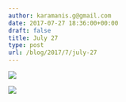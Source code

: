 ```yaml
---
author: karamanis.g@gmail.com
date: 2017-07-27 18:36:00+00:00
draft: false
title: July 27
type: post
url: /blog/2017/7/july-27
---
```




  
   ![](/images/2017-07-27-20177july-27/IMG_1951.jpg)

  

  
   ![](/images/2017-07-27-20177july-27/IMG_1952.jpg)

  



